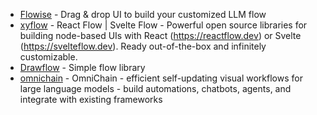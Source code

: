 - [Flowise](https://github.com/FlowiseAI/Flowise) - Drag & drop UI to build your customized LLM flow
- [xyflow](https://github.com/xyflow/xyflow) - React Flow | Svelte Flow - Powerful open source libraries for building node-based UIs with React (https://reactflow.dev) or Svelte (https://svelteflow.dev). Ready out-of-the-box and infinitely customizable.
- [Drawflow](https://github.com/jerosoler/Drawflow) - Simple flow library
- [omnichain](https://github.com/zenoverflow/omnichain) - OmniChain - efficient self-updating visual workflows for large language models - build automations, chatbots, agents, and integrate with existing frameworks
